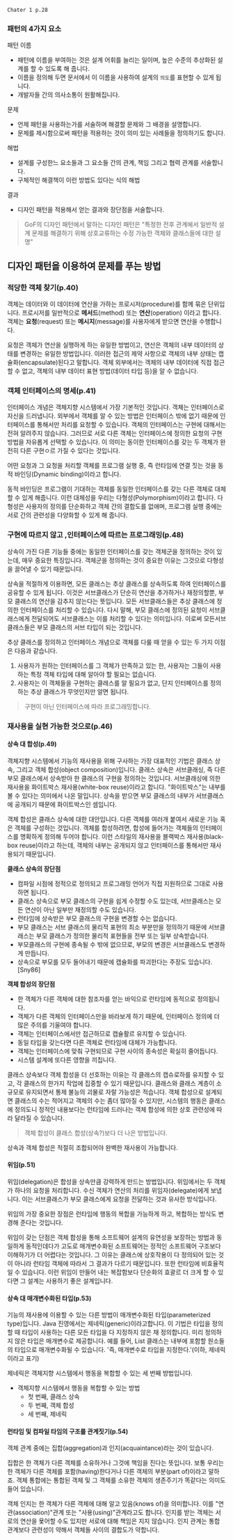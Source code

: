`Chater 1 p.28`

### 패턴의 4가지 요소

패턴 이름
- 패턴에 이름을 부여하는 것은 설계 어휘를 늘리는 일이며, 높은 수준의 추상화된 설계를 할 수 있도록 해 줍니다.
- 이름을 정의해 두면 문서에서 이 이름을 사용하여 설계의 `의도`를 표현할 수 있게 됩니다.
- 개발자들 간의 의사소통이 원활해집니다.

문제
- 언제 패턴을 사용하는가를 서술하며 해결할 문제와 그 배경을 설명합니다.
- 문제를 제시함으로써 패턴을 적용하는 것이 의미 있는 사례들을 정의하기도 합니다.

해법
- 설계를 구성한느 요소들과 그 요소들 간의 관계, 책임 그리고 협력 관계를 서술합니다.
- 구체적인 해결책이 이런 방법도 있다는 식의 해법

결과
- 디자인 패턴을 적용해서 얻는 결과와 장단점을 서술합니다.

> GoF의 디자인 패턴에서 말하는 디자인 패턴은 "특정한 전후 관계에서 일반적 설계 문제를 해결하기 위해 상호교류하는 수정 가능한 객체와 클래스들에 대한 설명"

 
## 디자인 패턴을 이용하여 문제를 푸는 방법

### 적당한 객체 찾기(p.40)
객체는 데이터와 이 데이터에 연산을 가하는 프로시저(procedure)를 함께 묶은 단위입니다.
프로시저를 일반적으로 **메서드**(method) 또는 **연산**(operation) 이라고 합니다.
객체는 **요청**(request) 또는 **메시지**(message)를 사용자에게 받으면 연산을 수행합니다.

요청은 객체가 연산을 실행하게 하는 유일한 방법이고, 연산은 객체의 내부 데이터의 상태를 변경하는 유일한 방법입니다.
이러한 접근의 제약 사항으로 객체의 내부 상태는 캡슐화(encapsulate)된다고 말합니다.
객체 외부에서는 객체의 내부 데이터에 직접 접근할 수 없고, 객체의 내부 데이터 표현 방법(데이터 타입 등)을 알 수 없습니다.

### 객체 인터페이스의 명세(p.41)
인터페이스 개념은 객체지향 시스템에서 가장 기본적인 것입니다. 객체는 인터페이스로 자신을 드러냅니다.
외부에서 객체를 알 수 있는 방법은 인터페이스 밖에 없기 때문에 인터페이스를 통해서만 처리를 요청할 수 있습니다.
객체의 인터페이스는 구현에 대해서는 전혀 알려주지 않습니다.
그러므로 서로 다른 객체는 인터페이스에 정의한 요청의 구현 방법을 자유롭게 선택할 수 있습니다.
이 의미는 동이한 인터페이스를 갖는 두 객체가 완전히 다른 구현ㅇ르 가질 수 있다는 것입니다.

어떤 요청과 그 요청을 처리할 객체를 프로그램 실행 중, 즉 런타임에 연결 짓는 것을 동적 바인딩(Dynamic binding)이라고 합니다.

동적 바인딩은 프로그램이 기대하는 객체를 동일한 인터페이스를 갖는 다른 객체로 대체할 수 있게 해줍니다.
이런 대체성을 우리는 다형성(Polymorphism)이라고 합니다.
다형성은 사용자의 정의를 단순화하고 객체 간의 결합도를 없애며, 프로그램 실행 중에는 서로 간의 관련성을 다양화할 수 있게 해 줍니다.

### 구현에 따르지 않고 ,인터페이스에 따르는 프로그래밍(p.48)
상속이 가진 다른 기능들 중에는 동일한 인터페이스를 갖는 객체군을 정의하는 것이 있는데, 매우 중요한 특징입니다.
객체군을 정의하는 것이 중요한 이유는 그것으로 다형성을 끌어낼 수 있기 때문입니다.

상속을 적절하게 이용하면, 모든 클래스는 추상 클래스를 상속하도록 하여 인터페이스를 공유할 수 있게 됩니다.
이것은 서브클래스가 단순히 연산을 추가하거나 재정의할뿐, 부모 클래스의 연산을 감추지 않는다는 뜻입니다.
모든 서브클래스들은 추상 클래스에 정의한 인터페이스를 처리할 수 있습니다.
다시 말해, 부모 클래스에 정의된 요청이 서브클래스에게 전달되어도 서브클래스는 이를 처리할 수 있다는 의미입니다.
이로써 모든서브 클래스들은 부모 클래스의 서브 타입이 되는 것입니다.

추상 클래스를 정의하고 인터페이스 개념으로 객체를 다룰 때 얻을 수 있는 두 가지 이점은 다음과 같습니다.
1. 사용자가 원하는 인터페이스를 그 객체가 만족하고 있는 한, 사용자는 그들이 사용하는 특정 객체 타입에 대해 알아야 할 필요는 없습니다.
2. 사용자는 이 객체들을 구현하는 클래스를 알 필요가 없고, 단지 인터페이스를 정의하는 추상 클래스가 무엇인지만 알면 됩니다.

> 구현이 아닌 인터페이스에 따라 프로그래밍합니다.

### 재사용을 실현 가능한 것으로(p.46)

#### 상속 대 합성(p.49)
객체지향 시스템에서 기능의 재사용을 위해 구사하는 가장 대표적인 기법은 클래스 상속, 그리고 객체 합성(object composition)입니다.
클래스 상속은 서브클래싱, 즉 다른 부모 클래스에서 상속받아 한 클래스의 구현을 정의하는 것입니다.
서브클래싱에 의한 재사용을 화이트박스 재사용(white-box reuse)이라고 합니다.
"화이트박스"는 내부를 볼 수 있다는 의미에서 나온 말입니다.
상속을 받으면 부모 클래스의 내부가 서브클래스에 공개되기 때문에 화이트박스인 셈입니다.

객체 합성은 클래스 상속에 대한 대안입니다.
다른 객체를 여러개 붙여서 새로운 기능 혹은 객체를 구성하는 것입니다.
객체를 합성하려면, 합성에 들어가는 객체들의 인터페이스를 명확하게 정의해 두어야 합니다.
이런 스타일의 재사용을 블랙박스 재사용(black-box reuse)이라고 하는데, 객체의 내부는 공개되지 않고 인터페이스를 통해서만 재사용되기 때문입니다.

**클래스 상속의 장단점**
- 컴파일 시점에 정적으로 정의되고 프로그래밍 언어가 직접 지원하므로 그대로 사용하면 됩니다.
- 클래스 상속으로 부모 클래스의 구현을 쉽게 수정할 수도 있는데, 서브클래스는 모든 연산이 아닌 일부만 재정의할 수도 있습니다.
- 런타임에 상속받은 부모 클래스의 구현을 변경할 수는 없습니다.
- 부모 클래스는 서브 클래스의 물리적 표현의 최소 부분만을 정의하기 때문에 서브클래스는 부모 클래스가 정의한 물리적 표현들을 전부 또는 일부 상속받습니다.
- 부모클래스의 구현에 종속될 수 밖에 없으므로, 부모의 변경은 서브클래스도 변경하게 만듭니다.
- 상속으로 부모를 모두 들어내기 때문에 캡슐화를 파괴한다는 주장도 있습니다.[Sny86]

**객체 합성의 장단점**
- 한 객체가 다른 객체에 대한 참조자를 얻는 바익으로 런타임에 동적으로 정의됩니다.
- 객체가 다른 객체의 인터페이스만을 바라보게 하기 때문에, 인터페이스 정의에 더 많은 주의를 기울여야 합니다.
- 객체는 인터페이스에서만 접근하므로 캡슐활르 유지할 수 있습니다.
- 동일 타입을 갖는다면 다른 객체로 런타임에 대체가 가능합니다.
- 객체는 인터페이스에 맞춰 구현되므로 구현 사이의 종속성은 확실히 줄어듭니다.
- 시스템 설계에 또다른 영향을 끼칩니다.
 
클래스 상속보다 객체 합성을 더 선호하는 이유는 각 클래스의 캡슈로하를 유지할 수 있고, 각 클래스의 한가지 작업에 집중할 수 있기 때문입니다.
클래스와 클래스 계층이 소규모로 유지되면서 통제 불능의 괴물로 자랄 가능성은 적습니다.
객체 합성으로 설계되면 클래스의 수는 적어지고 객체의 수는 좀더 많아질 수 있지만, 시스템의 행동은 클래스에 정의도니 정적인 내용보다는 런타임에 드러나는 객체 합성에 의한 상호 관련성에 따라 달라질 수 있습니다.

> 객체 합성이 클래스 합성(상속?)보다 더 나은 방법입니다.

상속과 객체 합성은 적절히 조합되어야 완벽한 재사용이 가능합니다.

#### 위임(p.51)
위임(delegation)은 합성을 상속만큼 강력하게 만드는 방법입니다.
위임에서는 두 객체가 하나의 요청을 처리합니다.
수신 객체가 연산의 처리를 위임자(delegate)에게 보냅니다.
이는 서브클래스가 부모 클래스에게 요청을 전달하는 것과 유사한 방식입니다.

위임의 가장 중요한 장점은 런타임에 행동의 복합을 가능하게 하고, 복합하는 방식도 변경해 준다는 것입니다.

위임이 갖는 단점은 객체 합성을 통해 소프트웨어 설계의 유연성을 보장하는 방법과 동일하게 동적인데다가 고도로 매개변수화된 소프트웨어는 정적인 소프트웨어 구조보다 이해하기가 더 어렵다는 것입니다.
그 이유는 클래스에 상호작용이 다 정의되어 있는 것이 아니라 런타임 객체에 따라서 그 결과가 다르기 때문입니다.
또한 런타임에 비효율적일 수 있습니다. 이런 위임이 만들어 내는 복잡함보다 단순화의 효괄르 더 크게 할 수 있다면 그 설계는 사용하기 좋은 설계입니다.

#### 상속 대 매개변수화된 타입(p.53)
기능의 재사용에 이용할 수 있는 다른 방법이 매개변수화된 타입(parameterized type)입니다.
Java 진영에서는 제네릭(generic)이라고합니다.
이 기법은 타입을 정의할 때 타입이 사용하는 다른 모든 타입을 다 지정하지 않은 채 정의합니다.
미리 정의하지 않은 타입은 매개변수로 제공합니다.
예를 들어, List 클래스는 내부에 포함할 원소들의 타입으로 매개변수화될 수 있습니다.
'즉, 매개변수로 타입을 지정한다.'(이하, 제네릭이라고 표기)

제네릭은 객체지향 시스템에서 행동을 복합할 수 있는 세 번째 방법입니다.

- 객체지향 시스템에서 행동을 복합할 수 있는 방법
  - 첫 번째, 클래스 상속
  - 두 번째, 객체 합성
  - 세 번째, 제네릭

#### 런타임 및 컴파일 타임의 구조를 관계짓기(p.54)
객체 관계 중에는 집합(aggregation)과 인지(acquaintance)라는 것이 있습니다.

집합은 한 객체가 다른 객체를 소유하거나 그것에 책임을 진다는 뜻입니다.
보통 우리는 한 객체가 다른 객체를 포함(having)한다거나 다른 객체의 부분(part of)이라고 말하죠.
객체 통합에는 통합된 객체 및 그 객체를 소유한 객체의 생존주기가 똑같다는 의미도 들어 있습니다.

객체 인지는 한 객체가 다른 객체에 대해 알고 있음(knows of)을 의미합니다.
이를 "연관(association)"관계 또는 "사용(using)"관계라고도 합니다.
인지를 받는 객체는 서로의 연산을 욫어할 수도 있지만 서로에 대해 책임은 지지 않습니다.
인지 관계는 통합 관계보다 관련성이 약해서 객체들 사이의 결합도가 약합니다.



